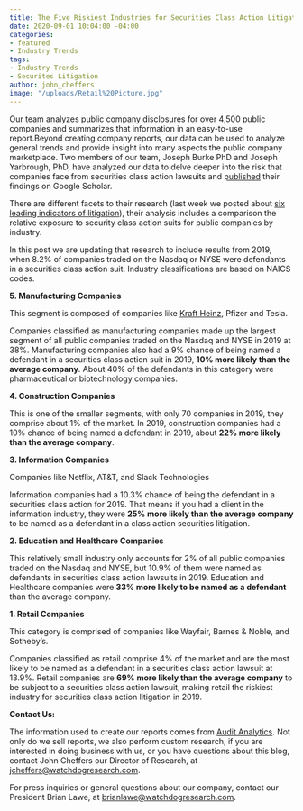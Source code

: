 ```yaml
---
title: The Five Riskiest Industries for Securities Class Action Litigation
date: 2020-09-01 10:04:00 -04:00
categories:
- featured
- Industry Trends
tags:
- Industry Trends
- Securites Litigation
author: john_cheffers
image: "/uploads/Retail%20Picture.jpg"
---
```


Our team analyzes public company disclosures for over 4,500 public companies and summarizes that information in an easy-to-use report.Beyond creating company reports, our data can be used to analyze general trends and provide insight into many aspects the public company marketplace. Two members of our team, Joseph Burke PhD and Joseph Yarbrough, PhD, have analyzed our data to delve deeper into the risk that companies face from securities class action lawsuits and [published](https://papers.ssrn.com/sol3/papers.cfm?abstract_id=3562785) their findings on Google Scholar.

There are different facets to their research (last week we posted about [six leading indicators of litigation](https://blog.watchdogresearch.com/posts/six-leading-indicators-of-securities-litigation/)), their analysis includes a comparison the relative exposure to security class action suits for public companies by industry.

In this post we are updating that research to include results from 2019, when 8.2% of companies traded on the Nasdaq or NYSE were defendants in a securities class action suit. Industry classifications are based on NAICS codes.

**5. Manufacturing Companies**

This segment is composed of companies like [Kraft Heinz](https://blog.watchdogresearch.com/posts/kraft-heinz-complaint-alleges-fundamental-corporate-governance-problems-accounting-shenanigans-and-insider-trading/), Pfizer and Tesla.

Companies classified as manufacturing companies made up the largest segment of all public companies traded on the Nasdaq and NYSE in 2019 at 38%. Manufacturing companies also had a 9% chance of being named a defendant in a securities class action suit in 2019, **10% more likely than the average company**. About 40% of the defendants in this category were pharmaceutical or biotechnology companies.

**4. Construction Companies**

This is one of the smaller segments, with only 70 companies in 2019, they comprise about 1% of the market. In 2019, construction companies had a 10% chance of being named a defendant in 2019, about **22% more likely than the average company**.

**3. Information Companies**

Companies like Netflix, AT&T, and Slack Technologies

Information companies had a 10.3% chance of being the defendant in a securities class action for 2019. That means if you had a client in the information industry, they were **25% more likely than the average company** to be named as a defendant in a class action securities litigation.

**2. Education and Healthcare Companies**

This relatively small industry only accounts for 2% of all public companies traded on the Nasdaq and NYSE, but 10.9% of them were named as defendants in securities class action lawsuits in 2019. Education and Healthcare companies were **33% more likely to be named as a defendant** than the average company.

**1. Retail Companies**

This category is comprised of companies like Wayfair, Barnes & Noble, and Sotheby’s.

Companies classified as retail comprise 4% of the market and are the most likely to be named as a defendant in a securities class action lawsuit at 13.9%. Retail companies are **69% more likely than the average company** to be subject to a securities class action lawsuit, making retail the riskiest industry for securities class action litigation in 2019.

**Contact Us:**

The information used to create our reports comes from [Audit Analytics](https://www.auditanalytics.com/).  Not only do we sell reports, we also perform custom research, if you are interested in doing business with us, or you have questions about this blog, contact John Cheffers our Director of Research, at jcheffers@watchdogresearch.com.

For press inquiries or general questions about our company, contact our President Brian Lawe, at brianlawe@watchdogresearch.com.